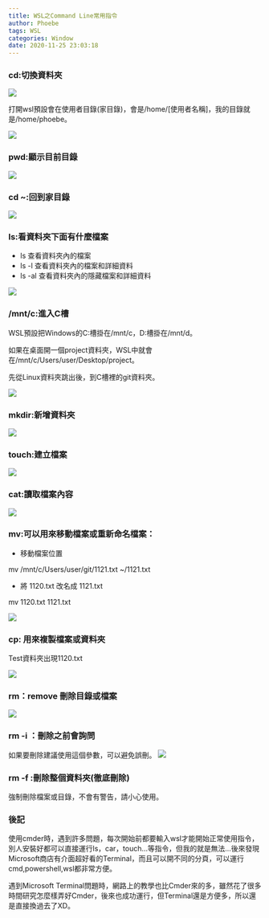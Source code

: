 ```yaml
---
title: WSL之Command Line常用指令
author: Phoebe
tags: WSL
categories: Window
date: 2020-11-25 23:03:18
---
```

### cd:切換資料夾

![](https://i.imgur.com/bFDrP8T.png)



打開wsl預設會在使用者目錄(家目錄)，會是/home/[使用者名稱]，我的目錄就是/home/phoebe。
<!--more-->
![](https://i.imgur.com/zrtbSb5.png)




### pwd:顯示目前目錄



![](https://i.imgur.com/O8y05ot.png)

### cd ~:回到家目錄

![](https://i.imgur.com/D2JAni1.png)


### ls:看資料夾下面有什麼檔案

* ls      查看資料夾內的檔案
* ls -l   查看資料夾內的檔案和詳細資料
* ls -al  查看資料夾內的隱藏檔案和詳細資料

![](https://i.imgur.com/Vw30wqL.png)


### /mnt/c:進入C槽

WSL預設把Windows的C:槽掛在/mnt/c，D:槽掛在/mnt/d。

如果在桌面開一個project資料夾，WSL中就會在/mnt/c/Users/user/Desktop/project。

先從Linux資料夾跳出後，到C槽裡的git資料夾。

![](https://i.imgur.com/QyW4HHb.png)


### mkdir:新增資料夾

![](https://i.imgur.com/1z0lxoS.png)

### touch:建立檔案

![](https://i.imgur.com/gWl4vOl.png)

### cat:讀取檔案內容

![](https://i.imgur.com/ES0Bqgt.png)

### mv:可以用來移動檔案或重新命名檔案：
* 移動檔案位置

mv /mnt/c/Users/user/git/1121.txt ~/1121.txt

* 將 1120.txt 改名成 1121.txt

mv 1120.txt 1121.txt

![](https://i.imgur.com/i7id1xy.png)


### cp: 用來複製檔案或資料夾

Test資料夾出現1120.txt

![](https://i.imgur.com/k7xKHZ4.png)

### rm：remove 刪除目錄或檔案
![](https://i.imgur.com/3FxUZ5v.png)

### rm -i ：刪除之前會詢問
如果要刪除建議使用這個參數，可以避免誤刪。
![](https://i.imgur.com/QL4rnMr.png)

### rm -f :刪除整個資料夾(徹底刪除)
強制刪除檔案或目錄，不會有警告，請小心使用。


### 後記

使用cmder時，遇到許多問題，每次開始前都要輸入wsl才能開始正常使用指令，別人安裝好都可以直接運行ls，car，touch...等指令，但我的就是無法...後來發現Microsoft商店有介面超好看的Terminal，而且可以開不同的分頁，可以運行cmd,powershell,wsl都非常方便。

遇到Microsoft Terminal問題時，網路上的教學也比Cmder來的多，雖然花了很多時間研究怎麼樣弄好Cmder，後來也成功運行，但Terminal還是方便多，所以還是直接換過去了XD。